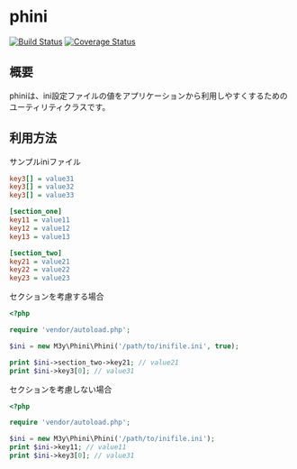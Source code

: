 phini
=====
[![Build Status](https://travis-ci.org/m3y/phini.svg?branch=master)](https://travis-ci.org/m3y/phini)
[![Coverage Status](https://coveralls.io/repos/m3y/phini/badge.png?branch=master)](https://coveralls.io/r/m3y/phini?branch=master)

概要
----
phiniは、ini設定ファイルの値をアプリケーションから利用しやすくするためのユーティリティクラスです。

利用方法
--------

サンプルiniファイル
```ini
key3[] = value31
key3[] = value32
key3[] = value33

[section_one]
key11 = value11
key12 = value12
key13 = value13

[section_two]
key21 = value21
key22 = value22
key23 = value23
```

セクションを考慮する場合
```php
<?php

require 'vendor/autoload.php';

$ini = new M3y\Phini\Phini('/path/to/inifile.ini', true);

print $ini->section_two->key21; // value21
print $ini->key3[0]; // value31
```

セクションを考慮しない場合
```php
<?php

require 'vendor/autoload.php';

$ini = new M3y\Phini\Phini('/path/to/inifile.ini');
print $ini->key11; // value11
print $ini->key3[0]; // value31
```
